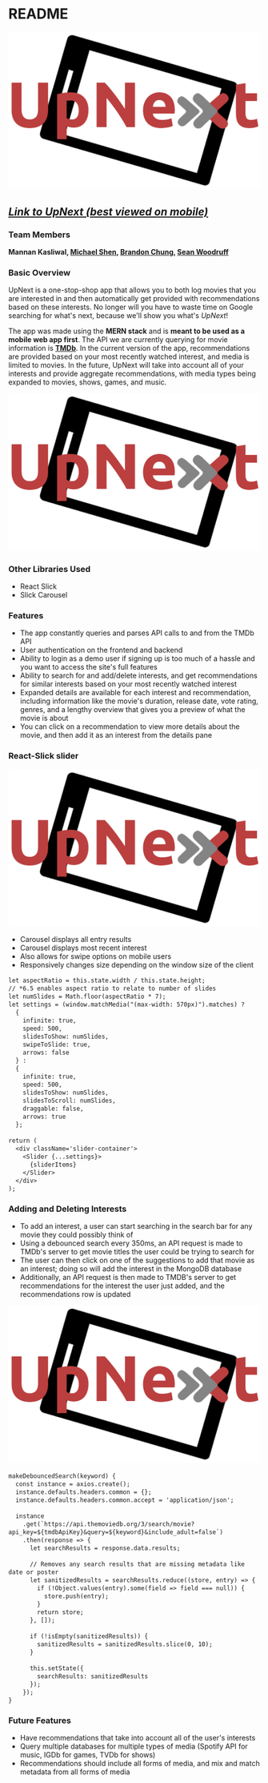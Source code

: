 # README

![alt text][logo]

[logo]: https://raw.githubusercontent.com/MannanK/UpNext/master/frontend/src/assets/images/logo_3.png "UpNext Logo"

## [**_Link to UpNext (best viewed on mobile)_**](https://upnext-aa.herokuapp.com/)

### Team Members

**Mannan Kasliwal, [Michael Shen](https://github.com/imshentastic), [Brandon Chung](https://github.com/bchung014), [Sean Woodruff](https://github.com/sswoodruff89)**

### Basic Overview

UpNext is a one-stop-shop app that allows you to both log movies that you are interested in and then automatically get provided with recommendations based on these interests. No longer will you have to waste time on Google searching for what's next, because we'll show you what's *UpNext*!

The app was made using the **MERN stack** and is **meant to be used as a mobile web app first**. The API we are currently querying for movie information is **[TMDb](https://www.themoviedb.org/documentation/api?language=en-US)**. In the current version of the app, recommendations are provided based on your most recently watched interest, and media is limited to movies. In the future, UpNext will take into account all of your interests and provide aggregate recommendations, with media types being expanded to movies, shows, games, and music.

![alt text][login]

[login]: https://raw.githubusercontent.com/MannanK/UpNext/master/frontend/src/assets/images/logo_3.png "Login Page"

### Other Libraries Used
* React Slick
* Slick Carousel

### Features

* The app constantly queries and parses API calls to and from the TMDb API
* User authentication on the frontend and backend
* Ability to login as a demo user if signing up is too much of a hassle and you want to access the site's full features
* Ability to search for and add/delete interests, and get recommendations for similar interests based on your most recently watched interest
* Expanded details are available for each interest and recommendation, including information like the movie's duration, release date, vote rating, genres, and a lengthy overview that gives you a preview of what the movie  is about
* You can click on a recommendation to view more details about the movie, and then add it as an interest from the details pane

### React-Slick slider

![alt text][main]

[main]: https://raw.githubusercontent.com/MannanK/UpNext/master/frontend/src/assets/images/logo_3.png "Main Page"

* Carousel displays all entry results
* Carousel displays most recent interest
* Also allows for swipe options on mobile users
* Responsively changes size depending on the window size of the client

```
let aspectRatio = this.state.width / this.state.height;
// *6.5 enables aspect ratio to relate to number of slides
let numSlides = Math.floor(aspectRatio * 7);
let settings = (window.matchMedia("(max-width: 570px)").matches) ?
  {
    infinite: true,
    speed: 500,
    slidesToShow: numSlides,
    swipeToSlide: true,
    arrows: false
  } :
  {
    infinite: true,
    speed: 500,
    slidesToShow: numSlides,
    slidesToScroll: numSlides,
    draggable: false,
    arrows: true
  };

return (
  <div className='slider-container'>
    <Slider {...settings}>
      {sliderItems}
    </Slider>
  </div>
);
```

### Adding and Deleting Interests
* To add an interest, a user can start searching in the search bar for any movie they could possibly think of
* Using a debounced search every 350ms, an API request is made to TMDb's server to get movie titles the user could be trying to search for
* The user can then click on one of the suggestions to add that movie as an interest; doing so will add the interest in the MongoDB database
* Additionally, an API request is then made to TMDB's server to get recommendations for the interest the user just added, and the recommendations row is updated

![alt text][details]

[details]: https://raw.githubusercontent.com/MannanK/UpNext/master/frontend/src/assets/images/logo_3.png "Details Pane"

```
makeDebouncedSearch(keyword) {
  const instance = axios.create();
  instance.defaults.headers.common = {};
  instance.defaults.headers.common.accept = 'application/json';

  instance
    .get(`https://api.themoviedb.org/3/search/movie?api_key=${tmdbApiKey}&query=${keyword}&include_adult=false`)
    .then(response => {
      let searchResults = response.data.results;

      // Removes any search results that are missing metadata like date or poster
      let sanitizedResults = searchResults.reduce((store, entry) => {
        if (!Object.values(entry).some(field => field === null)) {
          store.push(entry);
        }
        return store;
      }, []);

      if (!isEmpty(sanitizedResults)) {
        sanitizedResults = sanitizedResults.slice(0, 10);
      }

      this.setState({
        searchResults: sanitizedResults
      });
    });
}
```

### Future Features

* Have recommendations that take into account all of the user's interests
* Query multiple databases for multiple types of media (Spotify API for music, IGDb for games, TVDb for shows)
* Recommendations should include all forms of media, and mix and match metadata from all forms of media
